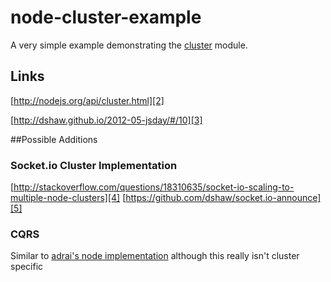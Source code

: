 node-cluster-example
====================

A very simple example demonstrating the [cluster][1] module.

## Links

[http://nodejs.org/api/cluster.html][2]

[http://dshaw.github.io/2012-05-jsday/#/10][3]


##Possible Additions

### Socket.io Cluster Implementation
[http://stackoverflow.com/questions/18310635/socket-io-scaling-to-multiple-node-clusters][4]
[https://github.com/dshaw/socket.io-announce][5]

### CQRS

Similar to [adrai's node implementation][6] although this really isn't cluster specific


  [1]: http://nodejs.org/api/cluster.html
  [2]: http://nodejs.org/api/cluster.html
  [3]: http://dshaw.github.io/2012-05-jsday/#/10
  [4]: http://stackoverflow.com/questions/18310635/socket-io-scaling-to-multiple-node-clusters
  [5]: https://github.com/dshaw/socket.io-announce
  [6]: https://github.com/adrai/cqrs-sample
